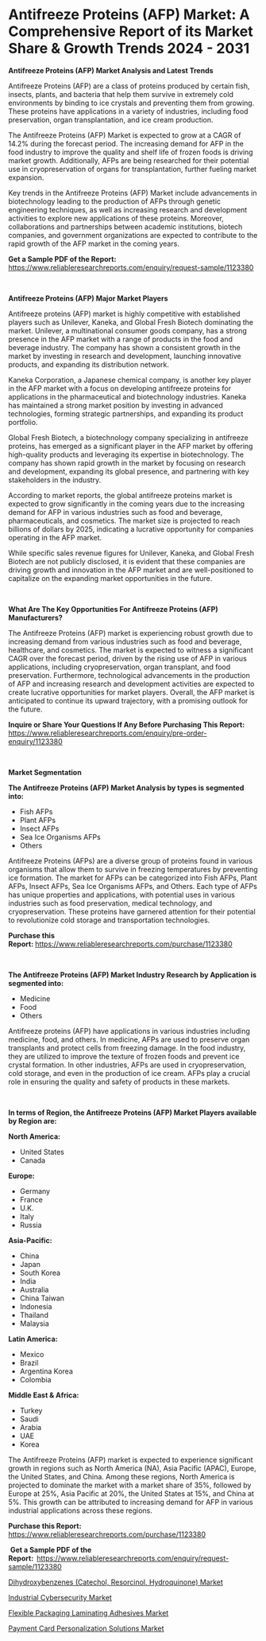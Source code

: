 <p><h1>Antifreeze Proteins (AFP) Market: A Comprehensive Report of its Market Share & Growth Trends 2024 - 2031</h1></p><p><strong>Antifreeze Proteins (AFP) Market Analysis and Latest Trends</strong></p>
<p><p>Antifreeze Proteins (AFP) are a class of proteins produced by certain fish, insects, plants, and bacteria that help them survive in extremely cold environments by binding to ice crystals and preventing them from growing. These proteins have applications in a variety of industries, including food preservation, organ transplantation, and ice cream production.</p><p>The Antifreeze Proteins (AFP) Market is expected to grow at a CAGR of 14.2% during the forecast period. The increasing demand for AFP in the food industry to improve the quality and shelf life of frozen foods is driving market growth. Additionally, AFPs are being researched for their potential use in cryopreservation of organs for transplantation, further fueling market expansion.</p><p>Key trends in the Antifreeze Proteins (AFP) Market include advancements in biotechnology leading to the production of AFPs through genetic engineering techniques, as well as increasing research and development activities to explore new applications of these proteins. Moreover, collaborations and partnerships between academic institutions, biotech companies, and government organizations are expected to contribute to the rapid growth of the AFP market in the coming years.</p></p>
<p><strong>Get a Sample PDF of the Report:&nbsp;</strong> <a href="https://www.reliableresearchreports.com/enquiry/request-sample/1123380">https://www.reliableresearchreports.com/enquiry/request-sample/1123380</a></p>
<p>&nbsp;</p>
<p><strong>Antifreeze Proteins (AFP) Major Market Players</strong></p>
<p><p>Antifreeze proteins (AFP) market is highly competitive with established players such as Unilever, Kaneka, and Global Fresh Biotech dominating the market. Unilever, a multinational consumer goods company, has a strong presence in the AFP market with a range of products in the food and beverage industry. The company has shown a consistent growth in the market by investing in research and development, launching innovative products, and expanding its distribution network.</p><p>Kaneka Corporation, a Japanese chemical company, is another key player in the AFP market with a focus on developing antifreeze proteins for applications in the pharmaceutical and biotechnology industries. Kaneka has maintained a strong market position by investing in advanced technologies, forming strategic partnerships, and expanding its product portfolio.</p><p>Global Fresh Biotech, a biotechnology company specializing in antifreeze proteins, has emerged as a significant player in the AFP market by offering high-quality products and leveraging its expertise in biotechnology. The company has shown rapid growth in the market by focusing on research and development, expanding its global presence, and partnering with key stakeholders in the industry.</p><p>According to market reports, the global antifreeze proteins market is expected to grow significantly in the coming years due to the increasing demand for AFP in various industries such as food and beverage, pharmaceuticals, and cosmetics. The market size is projected to reach billions of dollars by 2025, indicating a lucrative opportunity for companies operating in the AFP market.</p><p>While specific sales revenue figures for Unilever, Kaneka, and Global Fresh Biotech are not publicly disclosed, it is evident that these companies are driving growth and innovation in the AFP market and are well-positioned to capitalize on the expanding market opportunities in the future.</p></p>
<p>&nbsp;</p>
<p><strong>What Are The Key Opportunities For Antifreeze Proteins (AFP) Manufacturers?</strong></p>
<p><p>The Antifreeze Proteins (AFP) market is experiencing robust growth due to increasing demand from various industries such as food and beverage, healthcare, and cosmetics. The market is expected to witness a significant CAGR over the forecast period, driven by the rising use of AFP in various applications, including cryopreservation, organ transplant, and food preservation. Furthermore, technological advancements in the production of AFP and increasing research and development activities are expected to create lucrative opportunities for market players. Overall, the AFP market is anticipated to continue its upward trajectory, with a promising outlook for the future.</p></p>
<p><strong>Inquire or Share Your Questions If Any Before Purchasing This Report:</strong> <a href="https://www.reliableresearchreports.com/enquiry/pre-order-enquiry/1123380">https://www.reliableresearchreports.com/enquiry/pre-order-enquiry/1123380</a></p>
<p>&nbsp;</p>
<p><strong>Market Segmentation</strong></p>
<p><strong>The Antifreeze Proteins (AFP) Market Analysis by types is segmented into:</strong></p>
<p><ul><li>Fish AFPs</li><li>Plant AFPs</li><li>Insect AFPs</li><li>Sea Ice Organisms AFPs</li><li>Others</li></ul></p>
<p><p>Antifreeze Proteins (AFPs) are a diverse group of proteins found in various organisms that allow them to survive in freezing temperatures by preventing ice formation. The market for AFPs can be categorized into Fish AFPs, Plant AFPs, Insect AFPs, Sea Ice Organisms AFPs, and Others. Each type of AFPs has unique properties and applications, with potential uses in various industries such as food preservation, medical technology, and cryopreservation. These proteins have garnered attention for their potential to revolutionize cold storage and transportation technologies.</p></p>
<p><strong>Purchase this Report:&nbsp;</strong><a href="https://www.reliableresearchreports.com/purchase/1123380">https://www.reliableresearchreports.com/purchase/1123380</a></p>
<p>&nbsp;</p>
<p><strong>The Antifreeze Proteins (AFP) Market Industry Research by Application is segmented into:</strong></p>
<p><ul><li>Medicine</li><li>Food</li><li>Others</li></ul></p>
<p><p>Antifreeze proteins (AFP) have applications in various industries including medicine, food, and others. In medicine, AFPs are used to preserve organ transplants and protect cells from freezing damage. In the food industry, they are utilized to improve the texture of frozen foods and prevent ice crystal formation. In other industries, AFPs are used in cryopreservation, cold storage, and even in the production of ice cream. AFPs play a crucial role in ensuring the quality and safety of products in these markets.</p></p>
<p>&nbsp;</p>
<p><strong>In terms of Region, the Antifreeze Proteins (AFP) Market Players available by Region are:</strong></p>
<p>
    <p> <strong> North America: </strong>
        <ul>
            <li>United States</li>
            <li>Canada</li>
        </ul>
        </p> 
    <p> <strong> Europe: </strong>
        <ul>
            <li>Germany</li>
            <li>France</li>
            <li>U.K.</li>
            <li>Italy</li>
            <li>Russia</li>
        </ul>
        </p> 
    <p> <strong> Asia-Pacific: </strong>
        <ul>
            <li>China</li>
            <li>Japan</li>
            <li>South Korea</li>
            <li>India</li>
            <li>Australia</li>
            <li>China Taiwan</li>
            <li>Indonesia</li>
            <li>Thailand</li>
            <li>Malaysia</li>
        </ul>
        </p> 
    <p> <strong> Latin America: </strong>
        <ul>
            <li>Mexico</li>
            <li>Brazil</li>
            <li>Argentina Korea</li>
            <li>Colombia</li>
        </ul>
        </p> 
    <p> <strong> Middle East & Africa: </strong>
        <ul>
            <li>Turkey</li>
            <li>Saudi</li>
            <li>Arabia</li>
            <li>UAE</li>
            <li>Korea</li>
        </ul>
    </p>
    </p>
<p><p>The Antifreeze Proteins (AFP) market is expected to experience significant growth in regions such as North America (NA), Asia Pacific (APAC), Europe, the United States, and China. Among these regions, North America is projected to dominate the market with a market share of 35%, followed by Europe at 25%, Asia Pacific at 20%, the United States at 15%, and China at 5%. This growth can be attributed to increasing demand for AFP in various industrial applications across these regions.</p></p>
<p><strong>Purchase this Report: </strong><a href="https://www.reliableresearchreports.com/purchase/1123380">https://www.reliableresearchreports.com/purchase/1123380</a></p>
<p>&nbsp;<strong>Get a Sample PDF of the Report:&nbsp;&nbsp;</strong><a href="https://www.reliableresearchreports.com/enquiry/request-sample/1123380">https://www.reliableresearchreports.com/enquiry/request-sample/1123380</a></p>
<p><strong></strong></p>
<p><p><a href="https://github.com/gamblestampleyjenny50m5sl6/Market-Research-Report-List-1/blob/main/dihydroxybenzenes-catechol-resorcinol-hydroquinone-market.md">Dihydroxybenzenes (Catechol, Resorcinol, Hydroquinone) Market</a></p><p><a href="https://view.publitas.com/reportprime-1/decoding-the-industrial-cybersecurity-market-a-deep-dive-into-the-latest-market-trends-market-segmentation-and-competitive-analysis/">Industrial Cybersecurity Market</a></p><p><a href="https://github.com/wwwkeltoum/Market-Research-Report-List-2/blob/main/flexible-packaging-laminating-adhesives-market.md">Flexible Packaging Laminating Adhesives Market</a></p><p><a href="https://silk-columnist-571.notion.site/Payment-Card-Personalization-Solutions-Market-Growth-Market-Trends-COVID-19-Impact-and-Forecasts--0978e266438242d0874c482b1d7bb8e8">Payment Card Personalization Solutions Market</a></p></p>